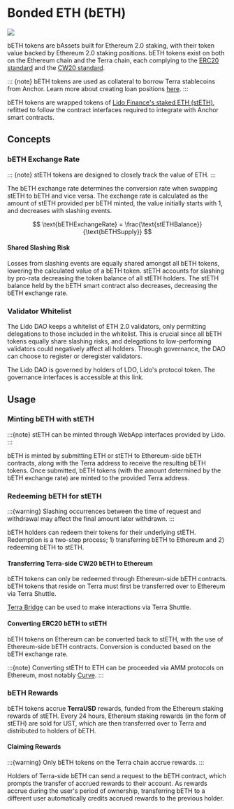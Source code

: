 # Bonded ETH (bETH)

![](../../assets/bETH\_03.png)

bETH tokens are bAssets built for Ethereum 2.0 staking, with their token value backed by Ethereum 2.0 staking positions. bETH tokens exist on both on the Ethereum chain and the Terra chain, each complying to the [ERC20 standard](https://eips.ethereum.org/EIPS/eip-20) and the [CW20 standard](https://github.com/CosmWasm/cosmwasm-plus/blob/master/packages/cw20/README.md).

::: {note}
bETH tokens are used as collateral to borrow Terra stablecoins from Anchor. Learn more about creating loan positions [here](../money-market/README.md).
:::

bETH tokens are wrapped tokens of [Lido Finance's staked ETH (stETH)](https://lido.fi/ethereum), refitted to follow the contract interfaces required to integrate with Anchor smart contracts.

## Concepts

### **bETH Exchange Rate**

::: {note}
stETH tokens are designed to closely track the value of ETH.
:::

The bETH exchange rate determines the conversion rate when swapping stETH to bETH and vice versa. The exchange rate is calculated as the amount of stETH provided per bETH minted, the value initially starts with 1, and decreases with slashing events.

$$
\text{bETHExchangeRate} = \frac{\text{stETHBalance}} {\text{bETHSupply}}
$$

#### Shared Slashing Risk

Losses from slashing events are equally shared amongst all bETH tokens, lowering the calculated value of a bETH token. stETH accounts for slashing by pro-rata decreasing the token balance of all stETH holders. The stETH balance held by the bETH smart contract also decreases, decreasing the bETH exchange rate.&#x20;

### Validator Whitelist

The Lido DAO keeps a whitelist of ETH 2.0 validators, only permitting delegations to those included in the whitelist. This is crucial since all bETH tokens equally share slashing risks, and delegations to low-performing validators could negatively affect all holders. Through governance, the DAO can choose to register or deregister validators.

The Lido DAO is governed by holders of LDO, Lido's protocol token. The governance interfaces is accessible at this link.

## Usage

### Minting bETH with stETH

:::{note}
stETH can be minted through WebApp interfaces provided by Lido.
:::

bETH is minted by submitting ETH or stETH to Ethereum-side bETH contracts, along with the Terra address to receive the resulting bETH tokens. Once submitted, bETH tokens (with the amount determined by the bETH exchange rate) are minted to the provided Terra address.

### Redeeming bETH for stETH

:::{warning}
Slashing occurrences between the time of request and withdrawal may affect the final amount later withdrawn.
:::

bETH holders can redeem their tokens for their underlying stETH. Redemption is a two-step process; 1) transferring bETH to Ethereum and 2) redeeming bETH to stETH.

#### Transferring Terra-side CW20 bETH to Ethereum

bETH tokens can only be redeemed through Ethereum-side bETH contracts. bETH tokens that reside on Terra must first be transferred over to Ethereum via Terra Shuttle.

[Terra Bridge](https://bridge.terra.money) can be used to make interactions via Terra Shuttle.

#### Converting ERC20 bETH to stETH

bETH tokens on Ethereum can be converted back to stETH, with the use of Ethereum-side bETH contracts. Conversion is conducted based on the bETH exchange rate.

:::{note}
Converting stETH to ETH can be proceeded via AMM protocols on Ethereum, most notably [Curve](https://curve.fi).
:::

### bETH Rewards

bETH tokens accrue **TerraUSD** rewards, funded from the Ethereum staking rewards of stETH. Every 24 hours, Ethereum staking rewards (in the form of stETH) are sold for UST, which are then transferred over to Terra and distributed to holders of bETH.

#### Claiming Rewards

:::{warning}
Only bETH tokens on the Terra chain accrue rewards.
:::

Holders of Terra-side bETH can send a request to the bETH contract, which prompts the transfer of accrued rewards to their account. As rewards accrue during the user's period of ownership, transferring bETH to a different user automatically credits accrued rewards to the previous holder.
